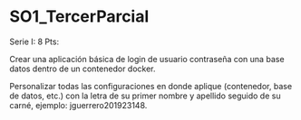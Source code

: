# SO1_TercerParcial

Serie I: 8 Pts:

Crear una aplicación básica de login de usuario contraseña con una base datos dentro de un contenedor docker.

Personalizar todas las configuraciones en donde aplique (contenedor, base de datos, etc.) con la letra de su primer nombre y apellido seguido de su carné, ejemplo: jguerrero201923148.